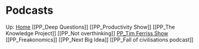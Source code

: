 # Podcasts
Up: [Home](notes/Home.md)
[[PP_Deep Questions]]
[[PP_Productivity Show]]
[[PP_The Knowledge Project]]
[[PP_Not overthinking]]
[PP_Tim Ferriss Show](notes/PP_Tim%20Ferriss%20Show.md)
[[PP_Freakonomics]]
[[PP_Next Big Idea]]
[[PP_Fall of civilisations podcast]]